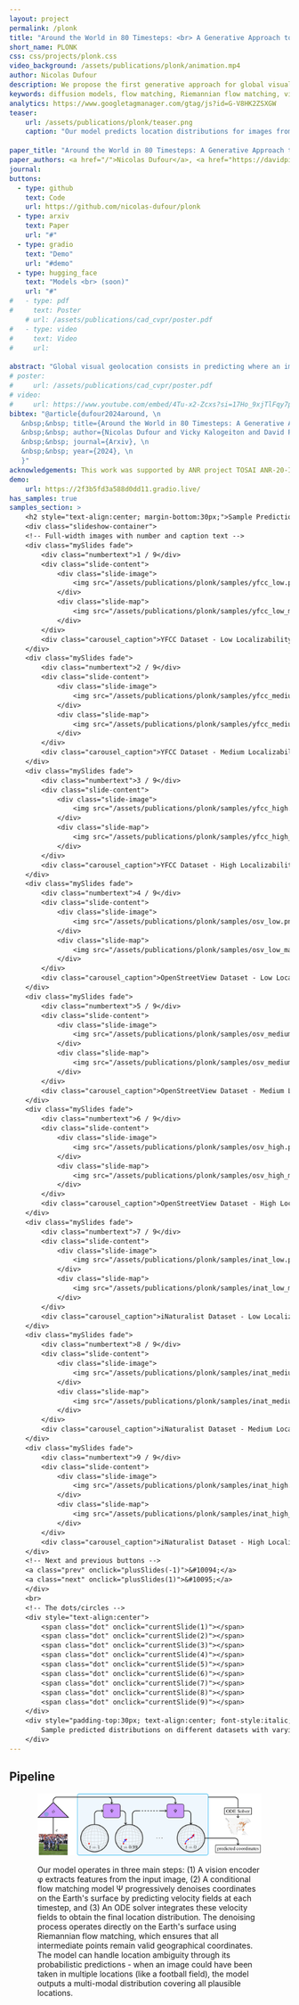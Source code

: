 ```yaml
---
layout: project
permalink: /plonk
title: "Around the World in 80 Timesteps: <br> A Generative Approach to Global Visual Geolocation"
short_name: PLONK
css: css/projects/plonk.css
video_background: /assets/publications/plonk/animation.mp4
author: Nicolas Dufour
description: We propose the first generative approach for global visual geolocation that predicts where an image was captured on Earth. Our model achieves state-of-the-art performance on major benchmarks while handling location ambiguity through probabilistic predictions. The denoising process operates directly on the Earth's surface using Riemannian flow matching.
keywords: diffusion models, flow matching, Riemannian flow matching, visual geolocation, global visual geolocation, generative models, PLONK
analytics: https://www.googletagmanager.com/gtag/js?id=G-V8HK2ZSXGW
teaser:
    url: /assets/publications/plonk/teaser.png
    caption: "Our model predicts location distributions for images from three major visual geolocation datasets: iNat-21 (wildlife), YFCC-100M (natural images), and OSV-5M (street-view). The model can handle varying levels of location ambiguity by outputting appropriate probability distributions."

paper_title: "Around the World in 80 Timesteps: A Generative Approach to Global Visual Geolocation"
paper_authors: <a href="/">Nicolas Dufour</a>, <a href="https://davidpicard.github.io/">David Picard</a>, <a href="http://vicky.kalogeiton.info/">Vicky Kalogeiton</a>, <a href="https://loiclandrieu.com/">Loic Landrieu</a>
journal:
buttons:
  - type: github
    text: Code
    url: https://github.com/nicolas-dufour/plonk
  - type: arxiv
    text: Paper
    url: "#"
  - type: gradio
    text: "Demo"
    url: "#demo"
  - type: hugging_face
    text: "Models <br> (soon)"
    url: "#"
#   - type: pdf
#     text: Poster
    # url: /assets/publications/cad_cvpr/poster.pdf
#   - type: video
#     text: Video
#     url: 

abstract: "Global visual geolocation consists in predicting where an image was captured anywhere on Earth. Since not all images can be localized with the same precision, this task inherently involves a degree of ambiguity. However, existing approaches are deterministic and overlook this aspect. In this paper, we propose the first generative approach for visual geolocation based on diffusion and flow matching, and an extension to Riemannian flow matching, where the denoising process operates directly on the Earth's surface. Our model achieves state-of-the-art performance on three visual geolocation benchmarks: OpenStreetView-5M, YFCC-100M, and iNat21. In addition, we introduce the task of probabilistic visual geolocation, where the model predicts a probability distribution over all possible locations instead of a single point. We implement new metrics and baselines for this task, demonstrating the advantages of our generative approach."
# poster: 
#     url: /assets/publications/cad_cvpr/poster.pdf
# video: 
#     url: https://www.youtube.com/embed/4Tu-x2-Zcxs?si=17Ho_9xjTlFqy7pm
bibtex: "@article{dufour2024around, \n
   &nbsp;&nbsp; title={Around the World in 80 Timesteps: A Generative Approach to Global Visual Geolocation}, \n
   &nbsp;&nbsp; author={Nicolas Dufour and Vicky Kalogeiton and David Picard and Loic Landrieu}, \n
   &nbsp;&nbsp; journal={Arxiv}, \n
   &nbsp;&nbsp; year={2024}, \n
   }"
acknowledgements: This work was supported by ANR project TOSAI ANR-20-IADJ-0009, and was granted access to the HPC resources of IDRIS under the allocation 2024-AD011015664 made by GENCI. We would like to thank Julie Mordacq, Elliot Vincent, and Yohann Perron for their helpful feedback.
demo:
    url: https://2f3b5fd3a588d0dd11.gradio.live/
has_samples: true
samples_section: >
    <h2 style="text-align:center; margin-bottom:30px;">Sample Predictions</h2>
    <div class="slideshow-container">
    <!-- Full-width images with number and caption text -->
    <div class="mySlides fade">
        <div class="numbertext">1 / 9</div>
        <div class="slide-content">
            <div class="slide-image">
                <img src="/assets/publications/plonk/samples/yfcc_low.png" alt="Input image">
            </div>
            <div class="slide-map">
                <img src="/assets/publications/plonk/samples/yfcc_low_map.png" alt="Predicted map">
            </div>
        </div>
        <div class="carousel_caption">YFCC Dataset - Low Localizability</div>
    </div>
    <div class="mySlides fade">
        <div class="numbertext">2 / 9</div>
        <div class="slide-content">
            <div class="slide-image">
                <img src="/assets/publications/plonk/samples/yfcc_medium.png" alt="Input image">
            </div>
            <div class="slide-map">
                <img src="/assets/publications/plonk/samples/yfcc_medium_map.png" alt="Predicted map">
            </div>
        </div>
        <div class="carousel_caption">YFCC Dataset - Medium Localizability</div>
    </div>
    <div class="mySlides fade">
        <div class="numbertext">3 / 9</div>
        <div class="slide-content">
            <div class="slide-image">
                <img src="/assets/publications/plonk/samples/yfcc_high.png" alt="Input image">
            </div>
            <div class="slide-map">
                <img src="/assets/publications/plonk/samples/yfcc_high_map.png" alt="Predicted map">
            </div>
        </div>
        <div class="carousel_caption">YFCC Dataset - High Localizability</div>
    </div>
    <div class="mySlides fade">
        <div class="numbertext">4 / 9</div>
        <div class="slide-content">
            <div class="slide-image">
                <img src="/assets/publications/plonk/samples/osv_low.png" alt="Input image">
            </div>
            <div class="slide-map">
                <img src="/assets/publications/plonk/samples/osv_low_map.png" alt="Predicted map">
            </div>
        </div>
        <div class="carousel_caption">OpenStreetView Dataset - Low Localizability</div>
    </div>
    <div class="mySlides fade">
        <div class="numbertext">5 / 9</div>
        <div class="slide-content">
            <div class="slide-image">
                <img src="/assets/publications/plonk/samples/osv_medium.png" alt="Input image">
            </div>
            <div class="slide-map">
                <img src="/assets/publications/plonk/samples/osv_medium_map.png" alt="Predicted map">
            </div>
        </div>
        <div class="carousel_caption">OpenStreetView Dataset - Medium Localizability</div>
    </div>
    <div class="mySlides fade">
        <div class="numbertext">6 / 9</div>
        <div class="slide-content">
            <div class="slide-image">
                <img src="/assets/publications/plonk/samples/osv_high.png" alt="Input image">
            </div>
            <div class="slide-map">
                <img src="/assets/publications/plonk/samples/osv_high_map.png" alt="Predicted map">
            </div>
        </div>
        <div class="carousel_caption">OpenStreetView Dataset - High Localizability</div>
    </div>
    <div class="mySlides fade">
        <div class="numbertext">7 / 9</div>
        <div class="slide-content">
            <div class="slide-image">
                <img src="/assets/publications/plonk/samples/inat_low.png" alt="Input image">
            </div>
            <div class="slide-map">
                <img src="/assets/publications/plonk/samples/inat_low_map.png" alt="Predicted map">
            </div>
        </div>
        <div class="carousel_caption">iNaturalist Dataset - Low Localizability</div>
    </div>
    <div class="mySlides fade">
        <div class="numbertext">8 / 9</div>
        <div class="slide-content">
            <div class="slide-image">
                <img src="/assets/publications/plonk/samples/inat_medium.png" alt="Input image">
            </div>
            <div class="slide-map">
                <img src="/assets/publications/plonk/samples/inat_medium_map.png" alt="Predicted map">
            </div>
        </div>
        <div class="carousel_caption">iNaturalist Dataset - Medium Localizability</div>
    </div>
    <div class="mySlides fade">
        <div class="numbertext">9 / 9</div>
        <div class="slide-content">
            <div class="slide-image">
                <img src="/assets/publications/plonk/samples/inat_high.png" alt="Input image">
            </div>
            <div class="slide-map">
                <img src="/assets/publications/plonk/samples/inat_high_map.png" alt="Predicted map">
            </div>
        </div>
        <div class="carousel_caption">iNaturalist Dataset - High Localizability</div>
    </div>
    <!-- Next and previous buttons -->
    <a class="prev" onclick="plusSlides(-1)">&#10094;</a>
    <a class="next" onclick="plusSlides(1)">&#10095;</a>
    </div>
    <br>
    <!-- The dots/circles -->
    <div style="text-align:center">
        <span class="dot" onclick="currentSlide(1)"></span>
        <span class="dot" onclick="currentSlide(2)"></span>
        <span class="dot" onclick="currentSlide(3)"></span>
        <span class="dot" onclick="currentSlide(4)"></span>
        <span class="dot" onclick="currentSlide(5)"></span>
        <span class="dot" onclick="currentSlide(6)"></span>
        <span class="dot" onclick="currentSlide(7)"></span>
        <span class="dot" onclick="currentSlide(8)"></span>
        <span class="dot" onclick="currentSlide(9)"></span>
    </div>
    <div style="padding-top:30px; text-align:center; font-style:italic;">
        Sample predicted distributions on different datasets with varying levels of localizability.
    </div>
---
```

<div class="section">
    <h2>Pipeline</h2>
    <div style="width:80%; margin:auto">
        <img src="/assets/publications/plonk/pipeline.png">
        <p>Our model operates in three main steps: (1) A vision encoder φ extracts features from the input image, (2) A conditional flow matching model Ψ progressively denoises coordinates on the Earth's surface by predicting velocity fields at each timestep, and (3) An ODE solver integrates these velocity fields to obtain the final location distribution. The denoising process operates directly on the Earth's surface using Riemannian flow matching, which ensures that all intermediate points remain valid geographical coordinates.<br>
        The model can handle location ambiguity through its probabilistic predictions - when an image could have been taken in multiple locations (like a football field), the model outputs a multi-modal distribution covering all plausible locations.</p>
    </div>
</div>
<script>
    let slideIndex = 3;
    showSlides(slideIndex);
    // Next/previous controls
    function plusSlides(n) {
        showSlides(slideIndex += n);
    }
    // Thumbnail image controls
    function currentSlide(n) {
        showSlides(slideIndex = n);
    }
    function adjustMapHeight() {
        const currentSlide = document.getElementsByClassName("mySlides")[slideIndex - 1];
        const image = currentSlide.querySelector(".slide-image img");
        const mapContainer = currentSlide.querySelector(".slide-map");
        
        // Wait for image to load to get its height
        if (image.complete) {
            mapContainer.style.height = image.offsetHeight + "px";
        } else {
            image.onload = function() {
                mapContainer.style.height = image.offsetHeight + "px";
            }
        }
    }
    function showSlides(n) {
        let i;
        let slides = document.getElementsByClassName("mySlides");
        let dots = document.getElementsByClassName("dot");
        if (n > slides.length) { slideIndex = 1 }
        if (n < 1) { slideIndex = slides.length }
        for (i = 0; i < slides.length; i++) {
            slides[i].style.display = "none";
        }
        for (i = 0; i < dots.length; i++) {
            dots[i].className = dots[i].className.replace(" active", "");
        }
        slides[slideIndex - 1].style.display = "block";
        dots[slideIndex - 1].className += " active";
        
        // Add this line to adjust map height after showing slide
        adjustMapHeight();
    }
    // Add resize listener to handle window resizing
    window.addEventListener('resize', adjustMapHeight);
</script>